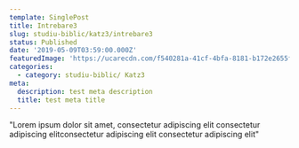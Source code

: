 ```yaml
---
template: SinglePost
title: Intrebare3
slug: studiu-biblic/katz3/intrebare3
status: Published
date: '2019-05-09T03:59:00.000Z'
featuredImage: 'https://ucarecdn.com/f540281a-41cf-4bfa-8181-b172e2655fba/-/crop/1632x1777/0,672/-/preview/-/progressive/yes/-/format/auto/-/resize/100x/'
categories:
  - category: studiu-biblic/ Katz3
meta:
  description: test meta description
  title: test meta title
---
```


"Lorem ipsum dolor sit amet, consectetur adipiscing elit  consectetur adipiscing elitconsectetur adipiscing elit consectetur adipiscing elit"
